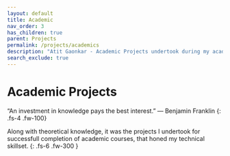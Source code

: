 ```yaml
---
layout: default
title: Academic
nav_order: 3
has_children: true
parent: Projects
permalink: /projects/academics
description: "Atit Gaonkar - Academic Projects undertook during my academic years at Arizona State University and Vellore Institute of Technology."
search_exclude: true
---
```


# Academic Projects

“An investment in knowledge pays the best interest.” ― Benjamin Franklin
{: .fs-4 .fw-100}

Along with theoretical knowledge, it was the projects I undertook for successfull completion of academic courses, that honed my technical skillset.
{: .fs-6 .fw-300 }

